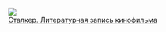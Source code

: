 ![](/books/nonf_biography/Андрей%20Тарковский/Сталкер.%20Литературная%20запись%20кинофильма.jpg)  
[Сталкер. Литературная запись кинофильма](/books/nonf_biography/Андрей%20Тарковский/Сталкер.%20Литературная%20запись%20кинофильма)